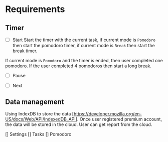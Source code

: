 # Requirements

## Timer

- [ ] Start
Start the timer with the current task, if current mode is `Pomodoro` then start the pomodoro timer, if current mode is `Break` then start the break timer.

If current mode is `Pomodoro` and the timer is ended, then user completed one pomodoro. If the user completed 4 pomodoros then start a long break.

- [ ] Pause

- [ ] Next

## Data management

Using IndexDB to store the data [https://developer.mozilla.org/en-US/docs/Web/API/IndexedDB_API]. Once user registered premium account, the data will be stored in the cloud. User can get report from the cloud.

[] Settings
[] Tasks
[] Pomodoro
